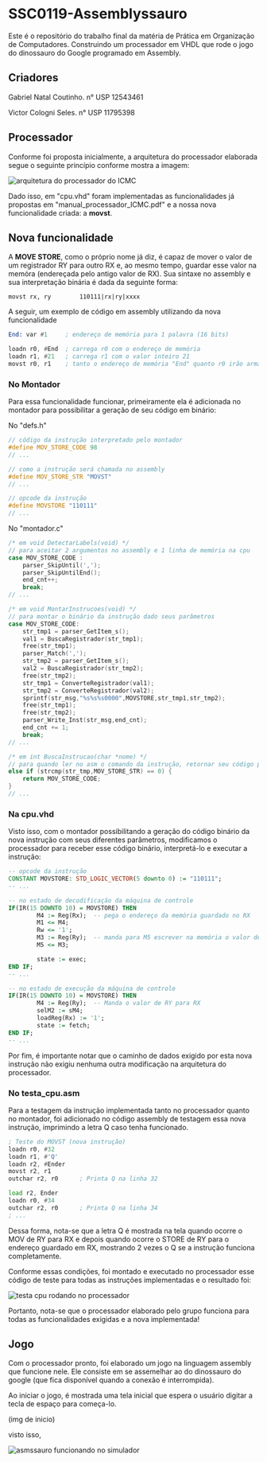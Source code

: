 # SSC0119-Assemblyssauro
Este é o repositório do trabalho final da matéria de Prática em Organização de Computadores. 
Construindo um processador em VHDL que rode o jogo do dinossauro do Google programado em Assembly.

## Criadores
Gabriel Natal Coutinho. n° USP 12543461

Victor Cologni Seles. n° USP 11795398

## Processador
Conforme foi proposta inicialmente, a arquitetura do processador elaborada segue o seguinte princípio conforme mostra a imagem:

![arquitetura do processador do ICMC](https://github.com/natalzera/SSC0119-Assemblyssauro/blob/main/imgs/arq.png)

Dado isso, em "cpu.vhd" foram implementadas as funcionalidades já propostas em "manual_processador_ICMC.pdf" e a nossa nova funcionalidade criada: a **movst**.

## Nova funcionalidade
A **MOVE STORE**, como o próprio nome já diz, é capaz de mover o valor de um registrador RY para outro RX e, ao mesmo tempo, guardar esse valor na memóra (endereçada pelo antigo valor de RX). Sua sintaxe no assembly e sua interpretação binária é dada da seguinte forma:
```
movst rx, ry        110111|rx|ry|xxxx
```

A seguir, um exemplo de código em assembly utilizando da nova funcionalidade
```asm
End: var #1     ; endereço de memória para 1 palavra (16 bits)

loadn r0, #End  ; carrega r0 com o endereço de memória
loadn r1, #21   ; carrega r1 com o valor inteiro 21
movst r0, r1    ; tanto o endereço de memória "End" quanto r0 irão armazenar o valor de r1 (21)
```

### No Montador
Para essa funcionalidade funcionar, primeiramente ela é adicionada no montador para possibilitar a geração de seu código em binário:

No "defs.h"
```C
// código da instrução interpretado pelo montador
#define MOV_STORE_CODE 98
// ...

// como a instrução será chamada no assembly
#define MOV_STORE_STR "MOVST"
// ...

// opcode da instrução
#define MOVSTORE "110111"
// ...
```

No "montador.c"
```C
/* em void DetectarLabels(void) */
// para aceitar 2 argumentos no assembly e 1 linha de memória na cpu
case MOV_STORE_CODE :
    parser_SkipUntil(',');
    parser_SkipUntilEnd();
    end_cnt++;
    break;
// ...

/* em void MontarInstrucoes(void) */
// para montar o binário da instrução dado seus parâmetros
case MOV_STORE_CODE:
    str_tmp1 = parser_GetItem_s();
    val1 = BuscaRegistrador(str_tmp1);
    free(str_tmp1);
    parser_Match(',');
    str_tmp2 = parser_GetItem_s();
    val2 = BuscaRegistrador(str_tmp2);
    free(str_tmp2);
    str_tmp1 = ConverteRegistrador(val1);
    str_tmp2 = ConverteRegistrador(val2);
    sprintf(str_msg,"%s%s%s0000",MOVSTORE,str_tmp1,str_tmp2);
    free(str_tmp1);
    free(str_tmp2);
    parser_Write_Inst(str_msg,end_cnt);
    end_cnt += 1;
    break;
// ...

/* em int BuscaInstrucao(char *nome) */
// para quando ler no asm o comando da instrução, retornar seu código para o montador montá-la
else if (strcmp(str_tmp,MOV_STORE_STR) == 0) {
    return MOV_STORE_CODE;
}
// ...
```

### Na cpu.vhd
Visto isso, com o montador possibilitando a geração do código binário da nova instrução com seus diferentes parâmetros, modificamos o processador para receber esse código binário, interpretá-lo e executar a instrução:

```vhd
-- opcode da instrução
CONSTANT MOVSTORE: STD_LOGIC_VECTOR(5 downto 0) := "110111";
-- ...

-- no estado de decodificação da máquina de controle
IF(IR(15 DOWNTO 10) = MOVSTORE) THEN
        M4 := Reg(Rx);	-- pega o endereço da memória guardado no RX
        M1 <= M4;
        Rw <= '1';
        M3 := Reg(Ry);	-- manda para M5 escrever na memória o valor de RY
        M5 <= M3;

        state := exec;
END IF;
-- ...

-- no estado de execução da máquina de controle
IF(IR(15 DOWNTO 10) = MOVSTORE) THEN
        M4 := Reg(Ry);  -- Manda o valor de RY para RX
        selM2 := sM4;
        loadReg(Rx) := '1';
        state := fetch;
END IF;
-- ...
```

Por fim, é importante notar que o caminho de dados exigido por esta nova instrução não exigiu nenhuma outra modificação na arquitetura do processador.

### No testa_cpu.asm
Para a testagem da instrução implementada tanto no processador quanto no montador, foi adicionado no código assembly de testagem essa nova instrução, imprimindo a letra Q caso tenha funcionado.

```asm
; Teste do MOVST (nova instrução)
loadn r0, #32
loadn r1, #'Q'
loadn r2, #Ender
movst r2, r1	
outchar r2, r0		; Printa Q na linha 32

load r2, Ender
loadn r0, #34
outchar r2, r0		; Printa Q na linha 34
; ...
```
Dessa forma, nota-se que a letra Q é mostrada na tela quando ocorre o MOV de RY para RX e depois quando ocorre o STORE de RY para o endereço guardado em RX, mostrando 2 vezes o Q se a instrução funciona completamente.

Conforme essas condições, foi montado e executado no processador esse código de teste para todas as instruções implementadas e o resultado foi:

![testa cpu rodando no processador](https://github.com/natalzera/SSC0119-Assemblyssauro/blob/main/imgs/cpu_func.jpg)

Portanto, nota-se que o processador elaborado pelo grupo funciona para todas as funcionalidades exigidas e a nova implementada!

## Jogo
Com o processador pronto, foi elaborado um jogo na linguagem assembly que funcione nele. Ele consiste em se assemelhar ao do dinossauro do google (que fica disponível quando a conexão é interrompida).

Ao iniciar o jogo, é mostrada uma tela inicial que espera o usuário digitar a tecla de espaço para começa-lo.

(img de inicio)

visto isso, 

![asmssauro funcionando no simulador](https://github.com/natalzera/SSC0119-Assemblyssauro/blob/main/imgs/DinoGameDEMO.gif)
